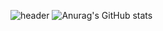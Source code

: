 ![header](https://capsule-render.vercel.app/api?type=slice&color=auto&height=300&section=header&text=capsule%20render&fontSize=90)
![Anurag's GitHub stats](https://github-readme-stats.vercel.app/api?username=0Hoxy&theme=default&show_icons=true)
